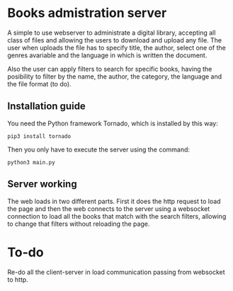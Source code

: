 # Books admistration server

A simple to use webserver to administrate a digital library, accepting all class of files and allowing the users to download and upload any file. The user when uploads the file has to specify  title, the author, select one of the genres avariable and the language in which is written the document.

Also the user can apply filters to search for specific books, having the posibility to filter by the name, the author, the category, the language and the file format (to do).

## Installation guide

You need the Python framework Tornado, which is installed by this way:

```
pip3 install tornado
```

Then you only have to execute the server using the command:

```
python3 main.py
```

## Server working

The web loads in two different parts. First it does the http request to load the page and then the web connects to the server using a websocket connection to load all the books that match with the search filters, allowing to change that filters without reloading the page.


# To-do

Re-do all the client-server in load communication passing from websocket to http.